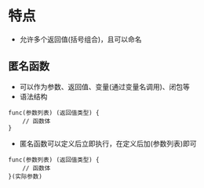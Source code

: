 # 特点
- 允许多个返回值(括号组合)，且可以命名
## 匿名函数
- 可以作为参数、返回值、变量(通过变量名调用)、闭包等
- 语法结构
```
func(参数列表) (返回值类型) {
    // 函数体
}
```
- 匿名函数可以定义后立即执行，在定义后加(参数列表)即可
```
func(参数列表) (返回值类型) {
    // 函数体
}(实际参数)
```
